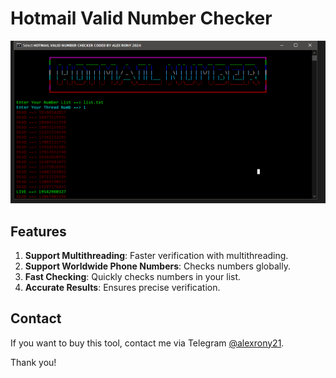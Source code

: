 # Hotmail Valid Number Checker

![image](https://raw.githubusercontent.com/alexrony21/Hotmail-Valid-Number-Checker/refs/heads/main/Hotmail_Valid_Number_Checker.png)

## Features

1. **Support Multithreading**: Faster verification with multithreading.
2. **Support Worldwide Phone Numbers**: Checks numbers globally.
3. **Fast Checking**: Quickly checks numbers in your list.
4. **Accurate Results**: Ensures precise verification.

## Contact

If you want to buy this tool, contact me via Telegram [@alexrony21](https://t.me/alexrony21).

Thank you!
